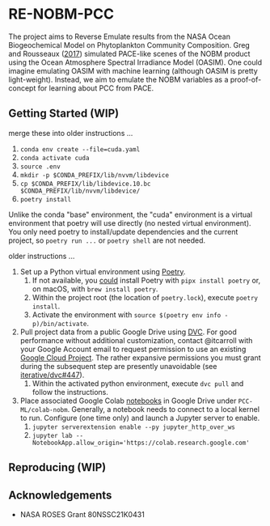 # RE-NOBM-PCC

The project aims to Reverse Emulate results from the NASA Ocean Biogeochemical
Model on Phytoplankton Community Composition.
Greg and Rousseaux ([2017][1]) simulated PACE-like scenes of the NOBM product
using the Ocean Atmosphere Spectral Irradiance Model (OASIM).
One could imagine emulating OASIM with machine learning (although OASIM is
pretty light-weight).
Instead, we aim to emulate the NOBM variables as a proof-of-concept for
learning about PCC from PACE.

## Getting Started (WIP)

merge these into older instructions ...

1. `conda env create --file=cuda.yaml`
1. `conda activate cuda`
1. `source .env`
1. `mkdir -p $CONDA_PREFIX/lib/nvvm/libdevice`
1. `cp $CONDA_PREFIX/lib/libdevice.10.bc $CONDA_PREFIX/lib/nvvm/libdevice/`
1. `poetry install`

Unlike the conda "base" environment, the "cuda" environment is a virtual environment
that poetry will use directly (no nested virtual environment). You only need poetry
to install/update dependencies and the current project, so `poetry run ...` or
`poetry shell` are not needed.

older instructions ...

1. Set up a Python virtual environment using [Poetry][2].
    1. If not available, you [could][3] install Poetry with
    `pipx install poetry` or, on macOS, with `brew install poetry`.
    1. Within the project root (the location of `poetry.lock`), execute
    `poetry install`.
    1. Activate the environment with
    `source $(poetry env info -p)/bin/activate`.
1. Pull project data from a public Google Drive using [DVC][4]. For good
performance without additional customization, contact @itcarroll with your
Google Account email to request permission to use an existing
[Google Cloud Project][5]. The rather expansive permissions you must grant
during the subsequent step are presently unavoidable (see
[iterative/dvc#447][6]).
    1. Within the activated python environment, execute `dvc pull` and follow
    the instructions.
1. Place associated Google Colab [notebooks][7] in Google Drive under
`PCC-ML/colab-nobm`. Generally, a notebook needs to connect to a local kernel to
run. Configure (one time only) and launch a Jupyter server to enable.
    1. `jupyter serverextension enable --py jupyter_http_over_ws`
    1. `jupyter lab --NotebookApp.allow_origin='https://colab.research.google.com'`

## Reproducing (WIP)


## Acknowledgements

- NASA ROSES Grant 80NSSC21K0431

[1]: https://doi.org/10.3389/fmars.2017.00060
[2]: https://python-poetry.org/
[3]: https://python-poetry.org/docs/#installing-with-pipx
[4]: https://dvc.org
[5]: https://dvc.org/doc/user-guide/setup-google-drive-remote#using-a-custom-google-cloud-project-recommended
[6]: https://github.com/iterative/dvc/issues/4477
[7]: https://drive.google.com/drive/folders/1fE1Ck_XPoHQ2OVBSGRfEGlY72kSSklkE
